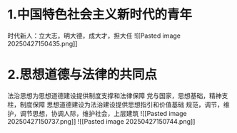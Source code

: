 # 1.中国特色社会主义新时代的青年
时代新人：立大志，明大德，成大才，担大任
![[Pasted image 20250427150435.png]]
# 2.思想道德与法律的共同点
法治思想为思想道德建设提供制度支撑和法律保障
党与国家，思想基础，精神支柱，制度保障
思想道德建设为法治建设提供思想指引和价值基础
规范，调节，维护，调节思想，协调人际，维护社会，上层建筑
![[Pasted image 20250427150737.png]]
![[Pasted image 20250427150744.png]]

